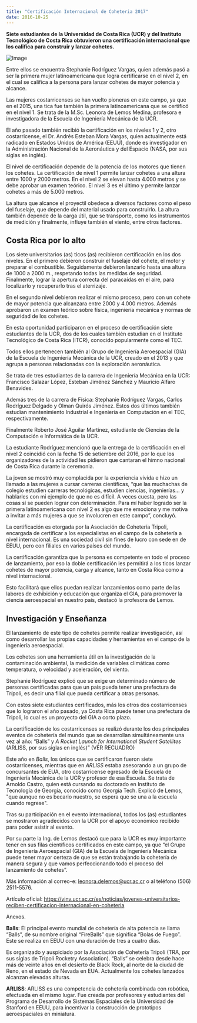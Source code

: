 ```yaml
---
title: "Certificación Internacional de Coheteria 2017"
date: 2016-10-25
---
```


**Siete estudiantes de la Universidad de Costa Rica (UCR) y del Instituto Tecnológico de Costa Rica obtuvieron una certificación internacional  que los califica para construir y lanzar cohetes.**

![Image](https://vinv.ucr.ac.cr/sites/default/files/styles/imagenes/public/1._certificacion-internacional.jpg?itok=MrVlsz6_)

Entre ellos se encuentra Stephanie Rodríguez Vargas, quien además pasó a ser la primera mujer latinoamericana que logra certificarse en el  nivel 2, en el cual se califica a la persona para lanzar cohetes de mayor potencia y alcance.

Las mujeres costarricenses se han vuelto pioneras en este campo, ya que en el 2015, una tica fue también la primera latinoamericana que se certificó en el nivel 1. Se trata de la M.Sc. Leonora de Lemos Medina, profesora e investigadora de la Escuela de Ingeniería Mecánica de la UCR.

El año pasado también recibió la certificación en los niveles 1 y 2, otro costarricense, el Dr. Andrés Esteban Mora Vargas, quien  actualmente está radicado en Estados Unidos de América (EEUU), donde es investigador en la Administración Nacional de la Aeronáutica y del Espacio (NASA, por sus siglas en inglés).

El nivel de certificación depende de la potencia de los motores que tienen los cohetes. La certificación de nivel 1 permite lanzar cohetes a una altura entre 1000 y 2000 metros. En el nivel 2 se elevan hasta 4.000 metros y se debe aprobar un examen teórico. El nivel 3 es el último y permite lanzar cohetes a más de 5.000 metros.

La altura que alcance el proyectil obedece a diversos factores como el peso del fuselaje, que depende del material usado para construirlo. La altura también depende de la carga útil, que se transporte, como los instrumentos de medición y  finalmente, influye también el viento, entre otros factores.

## Costa Rica por lo alto

Los siete universitarios (as) ticos (as) recibieron certificación en los dos niveles. En el primero debieron construir el fuselaje del cohete, el motor y preparar el combustible. Seguidamente debieron lanzarlo hasta una altura de 1000 a 2000 m., respetando todas las medidas de seguridad. Finalmente, lograr la apertura correcta del paracaídas en el aire, para localizarlo y recuperarlo tras el aterrizaje.

En el segundo nivel debieron realizar el mismo proceso, pero con un cohete de mayor potencia que alcanzara entre 2000 y 4.000 metros. Además aprobaron un examen teórico sobre física, ingeniería mecánica y normas de seguridad de los cohetes.

En esta oportunidad participaron en el proceso de certificación siete estudiantes de la UCR, dos de los cuales también estudian en el Instituto Tecnológico de Costa Rica (ITCR), conocido popularmente como  el TEC.

Todos ellos pertenecen también al Grupo de Ingeniería Aeroespacial (GIA) de la Escuela de Ingeniería Mecánica de la UCR, creado en el 2013 y que agrupa a personas relacionadas con la exploración aeronáutica.

Se trata de tres estudiantes de la carrera de Ingeniería Mecánica en la UCR: Francisco Salazar López, Esteban Jiménez Sánchez y Mauricio Alfaro Benavides.

Además tres de la carrera de Física: Stephanie Rodríguez Vargas, Carlos Rodríguez Delgado y Olman Quirós Jiménez. Estos dos últimos también estudian mantenimiento Industrial e Ingeniería en Computación en el TEC, respectivamente.

Finalmente Roberto José Aguilar Martínez, estudiante de Ciencias de la Computación e Informática de la UCR.

La estudiante Rodríguez mencionó que la entrega de la certificación en el nivel 2  coincidió con la fecha 15 de setiembre del 2016, por lo que los organizadores de la actividad les pidieron que cantaran el himno nacional de Costa Rica durante la ceremonia.

La joven se mostró muy complacida por la experiencia vivida e hizo un llamado a las mujeres a cursar carreras científicas, “que las muchachas de colegio estudien carreras tecnológicas,  estudien ciencias, ingenierías… y hablarles con mi ejemplo de que no es difícil. A veces cuesta, pero las cosas sí se pueden lograr con determinación. Para mí haber logrado ser la primera latinoamericana con nivel 2 es algo que me emociona y me motiva a invitar a más mujeres a que se involucren en este campo”, concluyó.

La certificación es otorgada por la Asociación de Cohetería Tripoli, encargada de certificar a los especialistas en el campo de la cohetería a nivel internacional. Es una sociedad civil sin fines de lucro con sede en de EEUU, pero con filiales en varios países del mundo.

La certificación garantiza que la persona es competente en todo el proceso de lanzamiento, por eso la doble certificación les permitirá a los ticos lanzar cohetes de mayor potencia, carga y alcance, tanto en Costa Rica como a nivel internacional.

Esto facilitará que ellos puedan realizar lanzamientos como parte de las labores de exhibición y educación que organiza el GIA, para promover la ciencia aeroespacial en nuestro país, destacó la profesora de Lemos.

## Investigación y Enseñanza

El lanzamiento de este tipo de cohetes permite realizar investigación, así como desarrollar las propias capacidades y herramientas en el campo de la ingeniería aeroespacial.

Los cohetes son una herramienta útil en la investigación de la contaminación ambiental, la medición de variables climáticas como  temperatura, o velocidad y aceleración, del viento.

Stephanie Rodríguez explicó que se exige un determinado número de personas certificadas para que un país pueda tener una prefectura de Trípoli, es decir una filial que pueda certificar a otras personas.

Con estos siete estudiantes certificados, más los otros dos costarricenses que lo lograron el año pasado, ya Costa Rica puede tener una prefectura de Tripoli, lo cual es un proyecto del GIA a corto plazo.

La certificación de los costarricenses se realizó durante los dos principales eventos de cohetería del mundo que se desarrollan simultáneamente una vez al año: “Balls” y _A Rocket Launch for International Student Satellites_ (ARLISS, por sus siglas en inglés)” (VER RECUADRO)

Este año en _Balls_, los únicos que se certificaron fueron siete costarricenses, mientras que en _ARLISS_ estaba asesorando a un grupo de concursantes de EUA, otro costarricense egresado de la Escuela de Ingeniería Mecánica de la UCR y profesor de esa Escuela. Se trata de Arnoldo Castro, quien está cursando su doctorado en Instituto de Tecnología de Georgia, conocido como Georgia Tech. Explicó de Lemos, "que  aunque no es becario nuestro, se espera que se una a la escuela cuando regrese".

Tras su participación en el evento internacional, todos los (as) estudiantes se mostraron agradecidos con la UCR por el apoyo económico recibido para poder asistir al evento.

Por su parte la Ing.  de Lemos destacó que para la UCR es muy importante tener en sus filas científicos certificados en este campo, ya que “el Grupo de Ingeniería Aeroespacial (GIA) de la Escuela de Ingeniería Mecánica puede tener mayor certeza de que se están trabajando la cohetería de manera segura y que vamos perfeccionando todo el proceso del lanzamiento de cohetes”.

Más información al correo-e: leonora.delemos@ucr.ac.cr o al teléfono (506) 2511-5576.

Artículo oficial: https://vinv.ucr.ac.cr/es/noticias/jovenes-universitarios-reciben-certificacion-internacional-en-coheteria

Anexos.

**Balls**:
El principal evento mundial de cohetería de alta potencia se llama “Balls”, de su nombre original “FireBalls” que significa “Bolas de Fuego”. Este se realiza en EEUU  con una duración de  tres a cuatro días.

Es organizado y auspiciado por la Asociación de Cohetería Tripoli (TRA, por sus siglas de Tripoli Rocketry Association). “Balls”  se celebra desde hace más de veinte años en el desierto de Black Rock, al norte de la ciudad de Reno, en el estado de Nevada en EUA. Actualmente los cohetes lanzados alcanzan elevadas alturas.

**ARLISS**:
ARLISS es una competencia de cohetería combinada con robótica, efectuada en el mismo lugar. Fue creada por profesores y estudiantes del Programa de Desarrollo de Sistemas Espaciales de la Universidad de Stanford en EEUU, para incentivar la construcción de prototipos aeroespaciales en miniatura.
